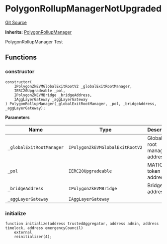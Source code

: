 # PolygonRollupManagerNotUpgraded
[Git Source](https://github.com/agglayer/agglayer-contracts/blob/a8bf2955890e7123a84542ced57636d763299651/contracts/v2/newDeployments/PolygonRollupManagerNotUpgraded.sol)

**Inherits:**
[PolygonRollupManager](/contracts/v2/PolygonRollupManager.sol/contract.PolygonRollupManager.md)

PolygonRollupManager Test


## Functions
### constructor


```solidity
constructor(
    IPolygonZkEVMGlobalExitRootV2 _globalExitRootManager,
    IERC20Upgradeable _pol,
    IPolygonZkEVMBridge _bridgeAddress,
    IAggLayerGateway _aggLayerGateway
) PolygonRollupManager(_globalExitRootManager, _pol, _bridgeAddress, _aggLayerGateway);
```
**Parameters**

|Name|Type|Description|
|----|----|-----------|
|`_globalExitRootManager`|`IPolygonZkEVMGlobalExitRootV2`|Global exit root manager address|
|`_pol`|`IERC20Upgradeable`|MATIC token address|
|`_bridgeAddress`|`IPolygonZkEVMBridge`|Bridge address|
|`_aggLayerGateway`|`IAggLayerGateway`||


### initialize


```solidity
function initialize(address trustedAggregator, address admin, address timelock, address emergencyCouncil)
    external
    reinitializer(4);
```

